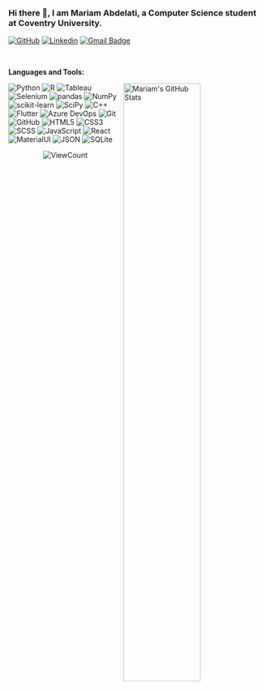 <!-- Title -->
### Hi there 👋, I am Mariam Abdelati, a Computer Science student at Coventry University.

[![GitHub](https://img.shields.io/badge/-mariamabdelati-000?style=flat-square&logo=Github&logoColor=white&link=https://github.com/mariamabdelati)](https://github.com/mariamabdelati)
[![Linkedin](https://img.shields.io/badge/-mariam--abdelati-blue?style=flat-square&logo=Linkedin&logoColor=white&link=https://www.linkedin.com/in/mariam-abdelati)](https://www.linkedin.com/in/mariam-abdelati)
[![Gmail Badge](https://img.shields.io/badge/-mariamtabdelati@gmail.com-c14438?style=flat-square&logo=Gmail&logoColor=white&link=mailto:mariamtabdelati@gmail.com)](mailto:mariamtabdelati@gmail.com)

&nbsp;

**Languages and Tools:** 

<!-- Your github readme stats
You can use this api: https://github.com/anuraghazra/github-readme-stats
-->
<p>
  <a href="https://github.com/mariamabdelati">
    <img width="55%" align="right" alt="Mariam's GitHub Stats" src="https://github-readme-stats.vercel.app/api?username=mariamabdelati&show_icons=true&hide_border=true" /></a>
  
  
  ![Python](https://img.shields.io/static/v1?style=for-the-badge&message=Python&color=3776AB&logo=Python&logoColor=FFFFFF&label=)
  ![R](https://img.shields.io/static/v1?style=for-the-badge&message=R&color=276DC3&logo=R&logoColor=FFFFFF&label=)
  ![Tableau](https://img.shields.io/static/v1?style=for-the-badge&message=Tableau&color=E97627&logo=Tableau&logoColor=FFFFFF&label=)
  ![Selenium](https://img.shields.io/static/v1?style=for-the-badge&message=Selenium&color=43B02A&logo=Selenium&logoColor=FFFFFF&label=)
  ![pandas](https://img.shields.io/static/v1?style=for-the-badge&message=pandas&color=150458&logo=pandas&logoColor=FFFFFF&label=)
  ![NumPy](https://img.shields.io/static/v1?style=for-the-badge&message=NumPy&color=013243&logo=NumPy&logoColor=FFFFFF&label=)
  ![scikit-learn](https://img.shields.io/static/v1?style=for-the-badge&message=scikit-learn&color=222222&logo=scikit-learn&logoColor=F7931E&label=)
  ![SciPy](https://img.shields.io/static/v1?style=for-the-badge&message=SciPy&color=222222&logo=SciPy&logoColor=8CAAE6&label=)
  ![C++](https://img.shields.io/static/v1?style=for-the-badge&message=C%2B%2B&color=00599C&logo=C%2B%2B&logoColor=FFFFFF&label=)
  ![Flutter](https://img.shields.io/static/v1?style=for-the-badge&message=Flutter&color=02569B&logo=Flutter&logoColor=FFFFFF&label=)
  ![Azure DevOps](https://img.shields.io/static/v1?style=for-the-badge&message=Azure+DevOps&color=0078D7&logo=Azure+DevOps&logoColor=FFFFFF&label=)
  ![Git](https://img.shields.io/static/v1?style=for-the-badge&message=Git&color=F05032&logo=Git&logoColor=FFFFFF&label=)
  ![GitHub](https://img.shields.io/static/v1?style=for-the-badge&message=GitHub&color=181717&logo=GitHub&logoColor=FFFFFF&label=)
  ![HTML5](https://img.shields.io/static/v1?style=for-the-badge&message=HTML5&color=E34F26&logo=HTML5&logoColor=FFFFFF&label=)
  ![CSS3](https://img.shields.io/static/v1?style=for-the-badge&message=CSS3&color=1572B6&logo=CSS3&logoColor=FFFFFF&label=)
  ![SCSS](https://img.shields.io/static/v1?style=for-the-badge&message=SASS&color=CC6699&logo=SASS&logoColor=FFFFFF&label=)
  ![JavaScript](https://img.shields.io/badge/JavaScript-F7DF1E?style=for-the-badge&logo=javascript&logoColor=black)
  ![React](https://img.shields.io/static/v1?style=for-the-badge&message=React&color=black&logo=React&logoColor=61DAFB&label=)
  ![MaterialUI](https://img.shields.io/badge/Material--UI-0081CB?style=for-the-badge&logo=Material-ui&logoColor=white)
  ![JSON](https://img.shields.io/static/v1?style=for-the-badge&message=JSON&color=000000&logo=JSON&logoColor=FFFFFF&label=)
  ![SQLite](https://img.shields.io/static/v1?style=for-the-badge&message=SQLite&color=003B57&logo=SQLite&logoColor=FFFFFF&label=)
 
 
</p>

<!-- Visitors -->
<p align="center">
  <img alt="ViewCount" src="https://views.whatilearened.today/views/github/mariamabdelati/mariamabdelati.svg" />
</p>
